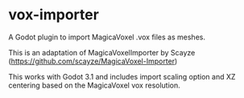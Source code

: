 # vox-importer
A Godot plugin to import MagicaVoxel .vox files as meshes.

This is an adaptation of MagicaVoxelImporter by Scayze (https://github.com/scayze/MagicaVoxel-Importer)

This works with Godot 3.1 and includes import scaling option and XZ centering based on the MagicaVoxel vox resolution.
